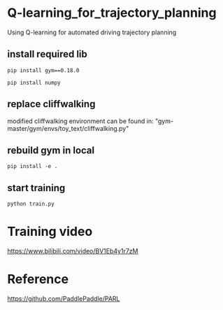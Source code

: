 # Q-learning_for_trajectory_planning
Using Q-learning for automated driving trajectory planning

## install required lib 
`pip install gym==0.18.0`

`pip install numpy`

## replace cliffwalking 
modified cliffwalking environment can be found in: 
"gym-master/gym/envs/toy_text/cliffwalking.py"

## rebuild gym in local 
`pip install -e .`

## start training 
`python train.py`

# Training video 
https://www.bilibili.com/video/BV1Eb4y1r7zM 

# Reference
https://github.com/PaddlePaddle/PARL 
